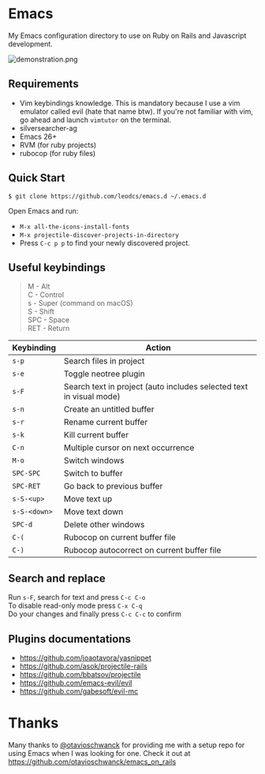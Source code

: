 # Emacs

My Emacs configuration directory to use on Ruby on Rails and Javascript development.

![demonstration.png](https://www.imagemhost.com.br/images/2020/06/16/demonstration.png)

## Requirements

- Vim keybindings knowledge. This is mandatory because I use a vim emulator called evil (hate that name btw). If you're not familiar with vim, go ahead and launch `vimtutor` on the terminal.
- silversearcher-ag
- Emacs 26+
- RVM (for ruby projects)
- rubocop (for ruby files)

## Quick Start

`$ git clone https://github.com/leodcs/emacs.d ~/.emacs.d`

Open Emacs and run:
- `M-x all-the-icons-install-fonts`
- `M-x projectile-discover-projects-in-directory`
- Press `C-c p p` to find your newly discovered project.

## Useful keybindings

> M - Alt <br/>
> C - Control <br/>
> s - Super (command on macOS) <br/>
> S - Shift <br/>
> SPC - Space <br/>
> RET - Return <br/>

| Keybinding | Action |
| ---------- | ------ |
| `s-p` | Search files in project |
| `s-e` | Toggle neotree plugin |
| `s-F` | Search text in project (auto includes selected text in visual mode) |
| `s-n` | Create an untitled buffer |
| `s-r` | Rename current buffer |
| `s-k` | Kill current buffer |
| `C-n` | Multiple cursor on next occurrence |
| `M-o` | Switch windows |
| `SPC-SPC` | Switch to buffer |
| `SPC-RET` | Go back to previous buffer |
| `s-S-<up>` | Move text up |
| `s-S-<down>` | Move text down |
| `SPC-d` | Delete other windows |
| `C-(` | Rubocop on current buffer file |
| `C-)` | Rubocop autocorrect on current buffer file |


## Search and replace

Run `s-F`, search for text and press `C-c C-o` <br/>
To disable read-only mode press `C-x C-q` <br/>
Do your changes and finally press `C-c C-c` to confirm

## Plugins documentations

- https://github.com/joaotavora/yasnippet
- https://github.com/asok/projectile-rails
- https://github.com/bbatsov/projectile
- https://github.com/emacs-evil/evil
- https://github.com/gabesoft/evil-mc

# Thanks
Many thanks to [@otavioschwanck](https://github.com/otavioschwanck) for providing me with a setup repo for using Emacs when I was looking for one. Check it out at https://github.com/otavioschwanck/emacs_on_rails
